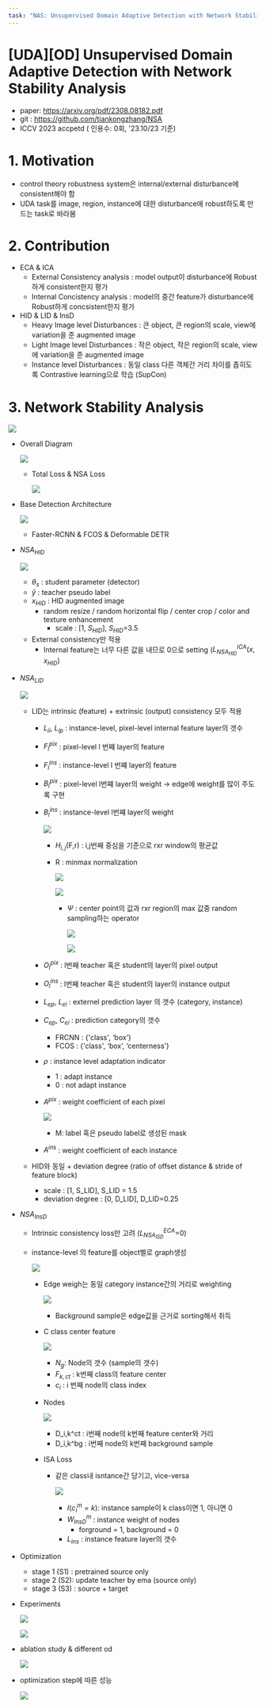 ```yaml
---
task: "NAS: Unsupervised Domain Adaptive Detection with Network Stability Analysis"
---
```

# [UDA][OD\] Unsupervised Domain Adaptive Detection with Network Stability Analysis

- paper: https://arxiv.org/pdf/2308.08182.pdf
- git : https://github.com/tiankongzhang/NSA 
- ICCV 2023 accpetd ( 인용수: 0회, '23.10/23 기준)

# 1. Motivation

- control theory robustness system은 internal/external disturbance에 consistent해야 함 
- UDA task를 image, region, instance에 대한 disturbance에 robust하도록 만드는 task로 바라봄

# 2. Contribution

- ECA & ICA
  - External Consistency analysis : model output이 disturbance에 Robust하게 consistent한지 평가
  - Internal Concistency analysis : model의 중간 feature가 disturbance에 Robust하게 concsistent한지 평가
- HID & LID & InsD
  - Heavy Image level Disturbances : 큰 object, 큰 region의 scale, view에 variation을 준 augmented image
  - Light Image level Disturbances : 작은 object,  작은 region의 scale, view에 variation을 준 augmented image
  - Instance level Disturbances : 동일 class 다른 객체간 거리 차이를 좁히도록 Contrastive learning으로 학습 (SupCon)

# 3. Network Stability Analysis

![](/home/jang/Documents/papers/images/2023-11-24/%EC%8A%A4%ED%81%AC%EB%A6%B0%EC%83%B7%202023-11-24%2023-10-31.png)

- Overall Diagram

  ![](../images/2023-11-24/%EC%8A%A4%ED%81%AC%EB%A6%B0%EC%83%B7%202023-11-24%2023-11-46.png)

  - Total Loss & NSA Loss

    ![](../images/2023-11-24/%EC%8A%A4%ED%81%AC%EB%A6%B0%EC%83%B7%202023-11-24%2023-12-16.png)

- Base Detection Architecture

  ![](../images/2023-11-24/%EC%8A%A4%ED%81%AC%EB%A6%B0%EC%83%B7%202023-11-24%2023-12-44.png)

  - Faster-RCNN & FCOS & Deformable DETR

- $NSA_{HID}$

  ![](../images/2023-11-24/%EC%8A%A4%ED%81%AC%EB%A6%B0%EC%83%B7%202023-11-24%2023-13-11.png)

  - $\theta_s$ : student parameter (detector)
  - $\hat{y}$ : teacher pseudo label
  - $x_{HID}$ : HID augmented image
    - random resize / random horizontal flip / center crop / color and texture enhancement
      - scale : [1, $S_{HID}$], $S_{HID}$=3.5
  - External consistency만 적용 
    - Internal feature는 너무 다른 값을 내므로 0으로 setting ($L_{NSA_{HID}}^{ICA}(x, x_{HID}$)

- $NSA_{LID}$

  ![](../images/2023-11-24/%EC%8A%A4%ED%81%AC%EB%A6%B0%EC%83%B7%202023-11-24%2023-13-34.png)

  - LID는 intrinsic (feature) + extrinsic (output) consistency 모두 적용

    - $L_{ii}$, $L_{ip}$ : instance-level, pixel-level internal feature layer의 갯수

    - $F^{pix}_l$ : pixel-level l 번쨰 layer의 feature

    - $F^{ins}_l$ : instance-level l 번쨰 layer의 feature

    - $B^{pix}_l$ : pixel-level l번쨰 layer의 weight → edge에 weight를 많이 주도록 구현

    - $B^{ins}_l$ : instance-level l번쨰 layer의 weight

      ![](../images/2023-11-24/%EC%8A%A4%ED%81%AC%EB%A6%B0%EC%83%B7%202023-11-24%2023-18-05.png)

      - $H_{i,j}$(F,r) : i,j번째 중심을 기준으로 rxr window의 평균값

      - R : minmax normalization

        ![](../images/2023-11-24/%EC%8A%A4%ED%81%AC%EB%A6%B0%EC%83%B7%202023-11-24%2023-18-49.png)

        ![](../images/2023-11-24/%EC%8A%A4%ED%81%AC%EB%A6%B0%EC%83%B7%202023-11-24%2023-19-23.png)

        - $\Psi$ : center point의 값과 rxr region의 max 값중 random sampling하는 operator

          ![](../images/2023-11-24/%EC%8A%A4%ED%81%AC%EB%A6%B0%EC%83%B7%202023-11-24%2023-19-54.png)

          ![](../images/2023-11-24/%EC%8A%A4%ED%81%AC%EB%A6%B0%EC%83%B7%202023-11-24%2023-20-15.png)

    

    - $O^{pix}_l$ : l번째 teacher 혹은 student의 layer의 pixel output

    - $O^{ins}_l$ : l번째 teacher 혹은 student의 layer의 instance output

    - $L_{ep}$, $L_{ei}$ : externel prediction layer 의 갯수 (category, instance)

    - $C_{ep}$, $C_{ei}$ : prediction category의 갯수

      - FRCNN : {'class', ‘box’}
      - FCOS : {'class', ‘box’, ‘centerness’}

    - $\rho$ : instance level adaptation indicator

      - 1 : adapt instance
      - 0 : not adapt instance

    - $A^{pix}$ : weight coefficient of each pixel

      ![](../images/2023-11-24/%EC%8A%A4%ED%81%AC%EB%A6%B0%EC%83%B7%202023-11-24%2023-22-15.png)

      - M: label 혹은 pseudo label로 생성된 mask

    - $A^{ins}$ : weight coefficient of each instance

  - HID와 동일 + deviation degree (ratio of offset distance & stride of feature block)

    - scale : [1, S_LID], S_LID = 1.5
    - deviation degree :  [0, D_LID], D_LID=0.25

- $NSA_{InsD}$

  - Intrinsic consistency loss만 고려 ($L_{NSA_{ISD}}^{ECA}$=0)

  - instance-level 의 feature를 object별로 graph생성

    ![](../images/2023-11-24/%EC%8A%A4%ED%81%AC%EB%A6%B0%EC%83%B7%202023-11-24%2023-23-10.png)

    - Edge weigh는 동일 category instance간의  거리로 weighting

      ![](../images/2023-11-24/%EC%8A%A4%ED%81%AC%EB%A6%B0%EC%83%B7%202023-11-24%2023-23-34.png)

      - Background sample은 edge값을 근거로 sorting해서 취득

    - C class center feature

      ![](../images/2023-11-24/%EC%8A%A4%ED%81%AC%EB%A6%B0%EC%83%B7%202023-11-24%2023-24-05.png)

      - $N_g$: Node의 갯수 (sample의 갯수)
      - $F_{k,ct}$ : k번째 class의 feature center
      - $c_i$ : i 번째 node의 class index

    - Nodes

      ![](../images/2023-11-24/%EC%8A%A4%ED%81%AC%EB%A6%B0%EC%83%B7%202023-11-24%2023-24-51.png)

      - D_i,k^ct : i번째 node의 k번째 feature center와 거리
      - D_i,k^bg : i번째 node의 k번째 background sample

    - ISA Loss

      - 같은 class내 isntance간 당기고, vice-versa

        ![](../images/2023-11-24/%EC%8A%A4%ED%81%AC%EB%A6%B0%EC%83%B7%202023-11-24%2023-25-10.png)

        - $I(c^m_i=k)$: instance sample이 k class이면 1, 아니면 0
        - $W_{InsD}^m$ : instance weight of nodes
          - forground = 1, background = 0
        - $L_{ins}$ : instance feature layer의 갯수

- Optimization

  - stage 1 (S1) : pretrained source only
  - stage 2 (S2): update teacher by ema (source only)
  - stage 3 (S3) : source + target

- Experiments

  ![](../images/2023-11-24/%EC%8A%A4%ED%81%AC%EB%A6%B0%EC%83%B7%202023-11-24%2023-26-21.png)

  ![](../images/2023-11-24/%EC%8A%A4%ED%81%AC%EB%A6%B0%EC%83%B7%202023-11-24%2023-26-43.png)

- ablation study & different od

  ![](../images/2023-11-24/%EC%8A%A4%ED%81%AC%EB%A6%B0%EC%83%B7%202023-11-24%2023-27-08.png)

- optimization step에 따른 성능

  ![](../images/2023-11-24/%EC%8A%A4%ED%81%AC%EB%A6%B0%EC%83%B7%202023-11-24%2023-27-26.png)
